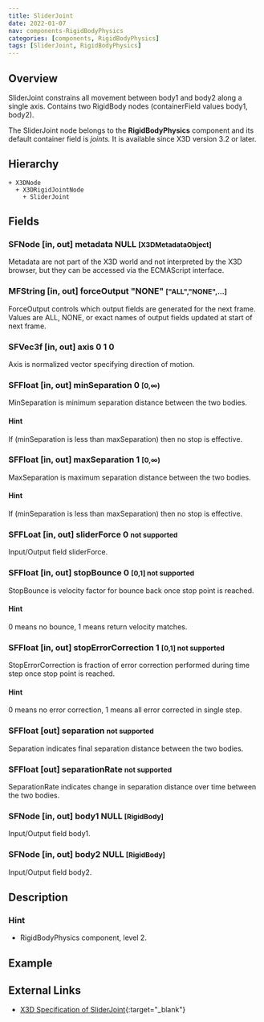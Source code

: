 ```yaml
---
title: SliderJoint
date: 2022-01-07
nav: components-RigidBodyPhysics
categories: [components, RigidBodyPhysics]
tags: [SliderJoint, RigidBodyPhysics]
---
```

<style>
.post h3 {
  word-spacing: 0.2em;
}
</style>

## Overview

SliderJoint constrains all movement between body1 and body2 along a single axis. Contains two RigidBody nodes (containerField values body1, body2).

The SliderJoint node belongs to the **RigidBodyPhysics** component and its default container field is *joints.* It is available since X3D version 3.2 or later.

## Hierarchy

```
+ X3DNode
  + X3DRigidJointNode
    + SliderJoint
```

## Fields

### SFNode [in, out] **metadata** NULL <small>[X3DMetadataObject]</small>

Metadata are not part of the X3D world and not interpreted by the X3D browser, but they can be accessed via the ECMAScript interface.

### MFString [in, out] **forceOutput** "NONE" <small>["ALL","NONE",...]</small>

ForceOutput controls which output fields are generated for the next frame. Values are ALL, NONE, or exact names of output fields updated at start of next frame.

### SFVec3f [in, out] **axis** 0 1 0

Axis is normalized vector specifying direction of motion.

### SFFloat [in, out] **minSeparation** 0 <small>[0,∞)</small>

MinSeparation is minimum separation distance between the two bodies.

#### Hint

If (minSeparation is less than maxSeparation) then no stop is effective.

### SFFloat [in, out] **maxSeparation** 1 <small>[0,∞)</small>

MaxSeparation is maximum separation distance between the two bodies.

#### Hint

If (minSeparation is less than maxSeparation) then no stop is effective.

### SFFLoat [in, out] **sliderForce** 0 <span class="no"><small class="small">not supported</small></span>

Input/Output field sliderForce.

### SFFloat [in, out] **stopBounce** 0 <small>[0,1] <span class="no">not supported</span></small>

StopBounce is velocity factor for bounce back once stop point is reached.

#### Hint

0 means no bounce, 1 means return velocity matches.

### SFFloat [in, out] **stopErrorCorrection** 1 <small>[0,1] <span class="no">not supported</span></small>

StopErrorCorrection is fraction of error correction performed during time step once stop point is reached.

#### Hint

0 means no error correction, 1 means all error corrected in single step.

### SFFloat [out] **separation** <span class="no"><small class="small">not supported</small></span>

Separation indicates final separation distance between the two bodies.

### SFFloat [out] **separationRate** <span class="no"><small class="small">not supported</small></span>

SeparationRate indicates change in separation distance over time between the two bodies.

### SFNode [in, out] **body1** NULL <small>[RigidBody]</small>

Input/Output field body1.

### SFNode [in, out] **body2** NULL <small>[RigidBody]</small>

Input/Output field body2.

## Description

### Hint

- RigidBodyPhysics component, level 2.

## Example

<x3d-canvas src="https://create3000.github.io/media/examples/RigidBodyPhysics/SliderJoint/SliderJoint.x3d"></x3d-canvas>

## External Links

- [X3D Specification of SliderJoint](https://www.web3d.org/documents/specifications/19775-1/V4.0/Part01/components/rigidBodyPhysics.html#SliderJoint){:target="_blank"}
